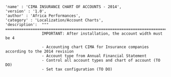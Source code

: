     'name' : 'CIMA INSURANCE CHART OF ACCOUNTS - 2014',
    'version' : '1.0',
    'author' : 'Africa Performances',
    'category' : 'Localization/Account Charts',
    'description': 	"""
	================================================================================
					IMPORTANT: After installation, the account width must be 4
					
					- Accounting chart CIMA for Insurance companies according to the 2014 revision
					- Account type from Annual Financial Statement
					- Control all account types and chart of account (TO DO)
					- Set tax configuration (TO DO)